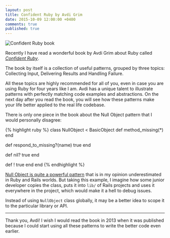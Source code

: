 ```yaml
---
layout: post
title: Confident Ruby by Avdi Grim
date: 2015-10-09 12:00:00 +0400
comments: true
published: true
---
```


<img src="/assets/post-images/confident_ruby.png" alt="Confident Ruby book" style="margin: 0 auto" class="bordered" />

Recently I have read a wonderful book by Avdi Grim about Ruby called <a href="http://www.confidentruby.com/">*Confident Ruby*</a>.

The book by itself is a collection of useful patterns, grouped by three topics: Collecting Input, Delivering Results and Handling Failure.

All these topics are highly recommended for all of you, even in case you are using Ruby for four years like I am. Avdi has a unique talent to illustrate patterns with perfectly matching code examples and abstractions. On the next day after you read the book, you will see how these patterns make your life better applied to the real life codebase.

There is only one piece in the book about the Null Object pattern that I would personally disagree:

{% highlight ruby %}
class NullObject < BasicObject
  def method_missing(*)
  end

  def respond_to_missing?(name)
    true
  end

  def nil?
    true
  end

  def !
    true
  end
end
{% endhighlight %}

[Null Object is quite a powerful pattern](https://robots.thoughtbot.com/rails-refactoring-example-introduce-null-object) that is in my opinion underestimated in Ruby and Rails worlds. But taking this example, I imagine how some junior developer copies the class, puts it into `lib/` of Rails projects and uses it everywhere in the project, which would make it a hell to debug issues.

Instead of using `NullObject` class globally, it may be a better idea to scope it to the particular library or API.

<hr/>

Thank you, Avdi! I wish I would read the book in 2013 when it was published because I could start using all these patterns to write the better code even earlier.
